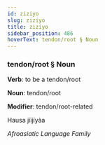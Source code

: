 ```yaml
---
id: ziziyo
slug: ziziyo
title: ziziyo
sidebar_position: 486
hoverText: tendon/root § Noun
---
```


### tendon/root § Noun

**Verb**: to be a tendon/root

**Noun**: tendon/root

**Modifier**: tendon/root-related

Hausa jíijíyàa 

*Afroasiatic Language Family*